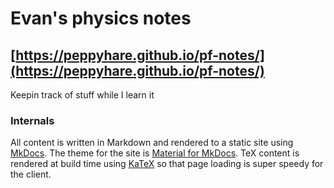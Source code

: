 # Evan's physics notes

## [https://peppyhare.github.io/pf-notes/](https://peppyhare.github.io/pf-notes/)

Keepin track of stuff while I learn it

### Internals

All content is written in Markdown and rendered to a static site using [MkDocs](https://www.mkdocs.org/). The theme for the site is [Material for MkDocs](https://squidfunk.github.io/mkdocs-material). TeX content is rendered at build time using [KaTeX](https://katex.org) so that page loading is super speedy for the client.
